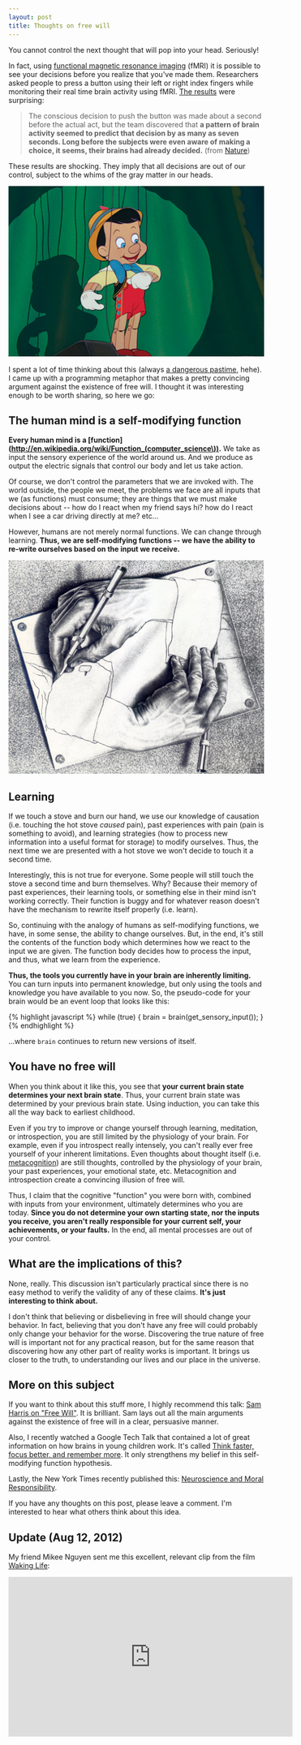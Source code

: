 ```yaml
---
layout: post
title: Thoughts on free will
---
```


You cannot control the next thought that will pop into your head. Seriously!

In fact, using [functional magnetic resonance imaging](http://en.wikipedia.org/wiki/Functional_magnetic_resonance_imaging) (fMRI) it is possible to see your decisions before you realize that you've made them. Researchers asked people to press a button using their left or right index fingers while monitoring their real time brain activity using fMRI. [The results](http://www.nature.com/news/2011/110831/full/477023a.html) were surprising:

> The conscious decision to push the button was made about a second before the actual act, but the team discovered that **a pattern of brain activity seemed to predict that decision by as many as seven seconds. Long before the subjects were even aware of making a choice, it seems, their brains had already decided.** (from [Nature](http://www.nature.com/news/2011/110831/full/477023a.html))

These results are shocking. They imply that all decisions are out of our control, subject to the whims of the gray matter in our heads.

![Pinnocchio](/images/pinocchio.jpg)

I spent a lot of time thinking about this (always [a dangerous pastime](http://www.youtube.com/watch?v=PK3x2DOoJIc#t=234s), hehe). I came up with a programming metaphor that makes a pretty convincing argument against the existence of free will. I thought it was interesting enough to be worth sharing, so here we go:

## The human mind is a self-modifying function

**Every human mind is a [function](http://en.wikipedia.org/wiki/Function_(computer_science\)).** We take as input the sensory experience of the world around us. And we produce as output the electric signals that control our body and let us take action.

Of course, we don't control the parameters that we are invoked with. The world outside, the people we meet, the problems we face are all inputs that we (as functions) must consume; they are things that we must make decisions about -- how do I react when my friend says hi? how do I react when I see a car driving directly at me? etc...

However, humans are not merely normal functions. We can change through learning. **Thus, we are self-modifying functions -- we have the ability to re-write ourselves based on the input we receive.**

![Escher's drawing hands](/images/drawing-hands.jpg)

## Learning

If we touch a stove and burn our hand, we use our knowledge of causation (i.e. touching the hot stove *caused* pain), past experiences with pain (pain is something to avoid), and learning strategies (how to process new information into a useful format for storage) to modify ourselves. Thus, the next time we are presented with a hot stove we won't decide to touch it a second time.

Interestingly, this is not true for everyone. Some people will still touch the stove a second time and burn themselves. Why? Because their memory of past experiences, their learning tools, or something else in their mind isn't working correctly. Their function is buggy and for whatever reason doesn't have the mechanism to rewrite itself properly (i.e. learn).

So, continuing with the analogy of humans as self-modifying functions, we have, in some sense, the ability to change ourselves. But, in the end, it's still the contents of the function body which determines how we react to the input we are given. The function body decides how to process the input, and thus, what we learn from the experience.

**Thus, the tools you currently have in your brain are inherently limiting.** You can turn inputs into permanent knowledge, but only using the tools and knowledge you have available to you now. So, the pseudo-code for your brain would be an event loop that looks like this:

{% highlight javascript %}
while (true) {
  brain = brain(get_sensory_input());
}
{% endhighlight %}

...where `brain` continues to return new versions of itself.

## You have no free will

When you think about it like this, you see that **your current brain state determines your next brain state**. Thus, your current brain state was determined by your previous brain state. Using induction, you can take this all the way back to earliest childhood.

Even if you try to improve or change yourself through learning, meditation, or introspection, you are still limited by the physiology of your brain. For example, even if you introspect really intensely, you can't really ever free yourself of your inherent limitations. Even thoughts about thought itself (i.e. [metacognition](http://en.wikipedia.org/wiki/Metacognition)) are still thoughts, controlled by the physiology of your brain, your past experiences, your emotional state, etc. Metacognition and introspection create a convincing illusion of free will.

Thus, I claim that the cognitive "function" you were born with, combined with inputs from your environment, ultimately determines who you are today. **Since you do not determine your own starting state, nor the inputs you receive, you aren't really responsible for your current self, your achievements, or your faults.** In the end, all mental processes are out of your control.

## What are the implications of this?

None, really. This discussion isn't particularly practical since there is no easy method to verify the validity of any of these claims. **It's just interesting to think about.**

I don't think that believing or disbelieving in free will should change your behavior. In fact, believing that you don't have any free will could probably only change your behavior for the worse. Discovering the true nature of free will is important not for any practical reason, but for the same reason that discovering how any other part of reality works is important. It brings us closer to the truth, to understanding our lives and our place in the universe.

## More on this subject

If you want to think about this stuff more, I highly recommend this talk: [Sam Harris on "Free Will"](http://www.youtube.com/watch?v=pCofmZlC72g#t=1m50s). It is brilliant. Sam lays out all the main arguments against the existence of free will in a clear, persuasive manner.

Also, I recently watched a Google Tech Talk that contained a lot of great information on how brains in young children work. It's called [Think faster, focus better, and remember more](http://www.youtube.com/watch?v=UyPrL0cmJRs). It only strengthens my belief in this self-modifying function hypothesis.

Lastly, the New York Times recently published this: [Neuroscience and Moral Responsibility](http://www.nytimes.com/2012/07/29/opinion/sunday/neuroscience-and-moral-responsibility.html).

If you have any thoughts on this post, please leave a comment. I'm interested to hear what others think about this idea.

## Update (Aug 12, 2012)

My friend Mikee Nguyen sent me this excellent, relevant clip from the film [Waking Life](http://www.imdb.com/title/tt0243017/):

<iframe width="560" height="315" src="http://www.youtube.com/embed/veqkUUOlLLE" frameborder="0" allowfullscreen></iframe>